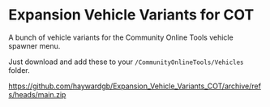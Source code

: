 # Expansion Vehicle Variants for COT
A bunch of vehicle variants for the Community Online Tools vehicle spawner menu. 

Just download and add these to your `/CommunityOnlineTools/Vehicles` folder.

https://github.com/haywardgb/Expansion_Vehicle_Variants_COT/archive/refs/heads/main.zip
